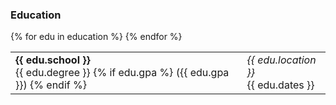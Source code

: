 <!-- Education -->
### <i class="fa fa-chevron-right"></i> Education
<table class="table table-hover">
{% for edu in education %}
  <tr>
    <td class="col-md-3">
    <strong>{{ edu.school }}</strong>
    <br>
    {{ edu.degree }}
    {% if edu.gpa %}
      ({{ edu.gpa }})
    {% endif %}
    </td>
    <td>
      <i>{{ edu.location }}</i>
      <br>
      {{ edu.dates }}
    </td>
  </tr>
{% endfor %}
</table>
